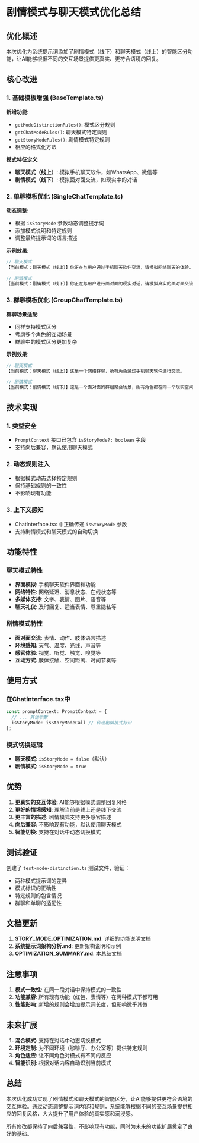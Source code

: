 # 剧情模式与聊天模式优化总结

## 优化概述

本次优化为系统提示词添加了剧情模式（线下）和聊天模式（线上）的智能区分功能，让AI能够根据不同的交互场景提供更真实、更符合语境的回复。

## 核心改进

### 1. 基础模板增强 (BaseTemplate.ts)

**新增功能**:
- `getModeDistinctionRules()`: 模式区分规则
- `getChatModeRules()`: 聊天模式特定规则  
- `getStoryModeRules()`: 剧情模式特定规则
- 相应的格式化方法

**模式特征定义**:
- **聊天模式（线上）**: 模拟手机聊天软件，如WhatsApp、微信等
- **剧情模式（线下）**: 模拟面对面交流，如现实中的对话

### 2. 单聊模板优化 (SingleChatTemplate.ts)

**动态调整**:
- 根据 `isStoryMode` 参数动态调整提示词
- 添加模式说明和特定规则
- 调整最终提示词的语言描述

**示例效果**:
```typescript
// 聊天模式
【当前模式：聊天模式（线上）】你正在与用户通过手机聊天软件交流，请模拟网络聊天的体验。

// 剧情模式  
【当前模式：剧情模式（线下）】你正在与用户进行面对面的现实对话，请模拟真实的面对面交流体验。
```

### 3. 群聊模板优化 (GroupChatTemplate.ts)

**群聊场景适配**:
- 同样支持模式区分
- 考虑多个角色的互动场景
- 群聊中的模式区分更加复杂

**示例效果**:
```typescript
// 聊天模式
【当前模式：聊天模式（线上）】这是一个网络群聊，所有角色通过手机聊天软件进行交流。

// 剧情模式
【当前模式：剧情模式（线下）】这是一个面对面的群组聚会场景，所有角色都在同一个现实空间中。
```

## 技术实现

### 1. 类型安全
- `PromptContext` 接口已包含 `isStoryMode?: boolean` 字段
- 支持向后兼容，默认使用聊天模式

### 2. 动态规则注入
- 根据模式动态选择特定规则
- 保持基础规则的一致性
- 不影响现有功能

### 3. 上下文感知
- ChatInterface.tsx 中正确传递 `isStoryMode` 参数
- 支持剧情模式和聊天模式的自动切换

## 功能特性

### 聊天模式特性
- **界面模拟**: 手机聊天软件界面和功能
- **网络特性**: 网络延迟、消息状态、在线状态等
- **多媒体支持**: 文字、表情、图片、语音等
- **聊天礼仪**: 及时回复、适当表情、尊重隐私等

### 剧情模式特性
- **面对面交流**: 表情、动作、肢体语言描述
- **环境感知**: 天气、温度、光线、声音等
- **感官体验**: 视觉、听觉、触觉、嗅觉等
- **互动方式**: 肢体接触、空间距离、时间节奏等

## 使用方式

### 在ChatInterface.tsx中
```typescript
const promptContext: PromptContext = {
  // ... 其他参数
  isStoryMode: isStoryModeCall // 传递剧情模式标识
};
```

### 模式切换逻辑
- **聊天模式**: `isStoryMode = false`（默认）
- **剧情模式**: `isStoryMode = true`

## 优势

1. **更真实的交互体验**: AI能够根据模式调整回复风格
2. **更好的情境感知**: 理解当前是线上还是线下交流
3. **更丰富的描述**: 剧情模式支持更多感官描述
4. **向后兼容**: 不影响现有功能，默认使用聊天模式
5. **智能切换**: 支持在对话中动态切换模式

## 测试验证

创建了 `test-mode-distinction.ts` 测试文件，验证：
- 两种模式提示词的差异
- 模式标识的正确性
- 特定规则的包含情况
- 群聊和单聊的适配性

## 文档更新

1. **STORY_MODE_OPTIMIZATION.md**: 详细的功能说明文档
2. **系统提示词架构分析.md**: 更新架构说明和示例
3. **OPTIMIZATION_SUMMARY.md**: 本总结文档

## 注意事项

1. **模式一致性**: 在同一段对话中保持模式的一致性
2. **功能兼容**: 所有现有功能（红包、表情等）在两种模式下都可用
3. **性能影响**: 新增的规则会增加提示词长度，但影响微乎其微

## 未来扩展

1. **混合模式**: 支持在对话中动态切换模式
2. **环境定制**: 为不同环境（咖啡厅、办公室等）提供特定规则
3. **角色适应**: 让不同角色对模式有不同的反应
4. **智能识别**: 根据对话内容自动识别当前模式

## 总结

本次优化成功实现了剧情模式和聊天模式的智能区分，让AI能够提供更符合语境的交互体验。通过动态调整提示词内容和规则，系统能够根据不同的交互场景提供相应的回复风格，大大提升了用户体验的真实感和沉浸感。

所有修改都保持了向后兼容性，不影响现有功能，同时为未来的功能扩展奠定了良好的基础。
